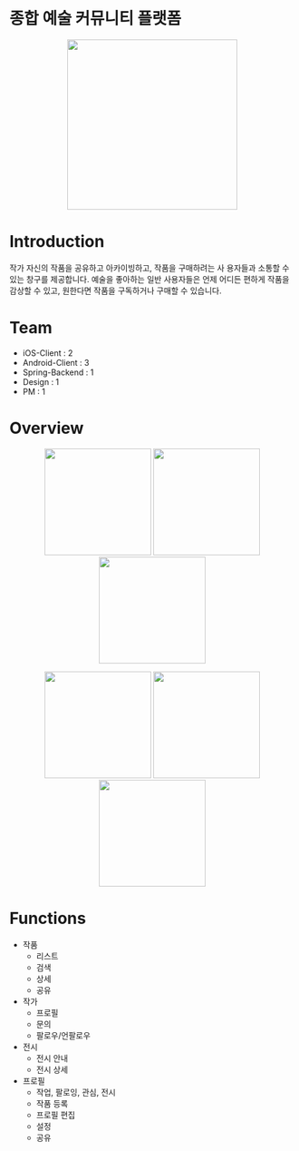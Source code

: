 # 종합 예술 커뮤니티 플랫폼
<div>
  <p align = "center">
    <img width = "300" src = "https://github.com/user-attachments/assets/849ec018-9732-4f09-b3bd-a6f008568611">
  </p>
</div>

# Introduction
작가 자신의 작품을 공유하고 아카이빙하고, 작품을 구매하려는 사 용자들과 소통할 수 있는 창구를 제공합니다. 예술을 좋아하는 일반 사용자들은 언제 어디든 편하게 작품을 감상할 수 있고, 원한다면 작품을 구독하거나 구매할 수 있습니다.

# Team
- iOS-Client : 2
- Android-Client : 3
- Spring-Backend : 1
- Design : 1
- PM : 1

# Overview
<div>
  <p align = "center">
	<img width = "188" src = "https://github.com/user-attachments/assets/baf51e21-620d-440a-93a7-1d9dec7d34be">
	  <img width = "188" src = "https://github.com/user-attachments/assets/280cb188-0fec-45cf-943f-aafe1aa1b5aa">
    	<img width = "188" src = "https://github.com/user-attachments/assets/40f0abb1-190e-4d1c-9376-ddad2c8d22db">
  </p>
</div>
<div>
  <p align = "center">
	<img width = "188" src = "https://github.com/user-attachments/assets/47876889-25f2-4e82-a9dd-a196d67c8b5d">
	  <img width = "188" src = "https://github.com/user-attachments/assets/a948b3cd-e760-4e7b-8c8f-b00eb8faa8a1">
    	<img width = "188" src = "https://github.com/user-attachments/assets/e1da763b-a64b-440c-a936-2fc5d01d7094">
  </p>
</div>

# Functions
- 작품
  	- 리스트
  	- 검색
  	- 상세
  	- 공유
- 작가
  	- 프로필
  	- 문의
  	- 팔로우/언팔로우
- 전시
	- 전시 안내
   	- 전시 상세
- 프로필
  	- 작업, 팔로잉, 관심, 전시
  	- 작품 등록
  	- 프로필 편집
  	- 설정
  	- 공유
